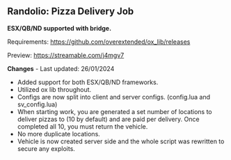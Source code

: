 ## Randolio: Pizza Delivery Job

**ESX/QB/ND supported with bridge.**

Requirements: https://github.com/overextended/ox_lib/releases

Preview: https://streamable.com/j4mgv7

**Changes** - Last updated: 26/01/2024

* Added support for both ESX/QB/ND frameworks.
* Utilized ox lib throughout.
* Configs are now split into client and server configs. (config.lua and sv_config.lua)
* When starting work, you are generated a set number of locations to deliver pizzas to (10 by default) and are paid per delivery. Once completed all 10, you must return the vehicle.
* No more duplicate locations.
* Vehicle is now created server side and the whole script was rewritten to secure any exploits.
